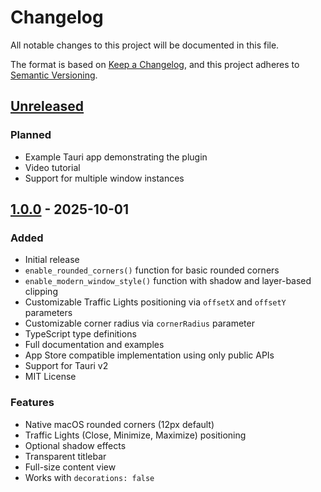# Changelog

All notable changes to this project will be documented in this file.

The format is based on [Keep a Changelog](https://keepachangelog.com/en/1.0.0/),
and this project adheres to [Semantic Versioning](https://semver.org/spec/v2.0.0.html).

## [Unreleased]

### Planned
- Example Tauri app demonstrating the plugin
- Video tutorial
- Support for multiple window instances

## [1.0.0] - 2025-10-01

### Added
- Initial release
- `enable_rounded_corners()` function for basic rounded corners
- `enable_modern_window_style()` function with shadow and layer-based clipping
- Customizable Traffic Lights positioning via `offsetX` and `offsetY` parameters
- Customizable corner radius via `cornerRadius` parameter
- TypeScript type definitions
- Full documentation and examples
- App Store compatible implementation using only public APIs
- Support for Tauri v2
- MIT License

### Features
- Native macOS rounded corners (12px default)
- Traffic Lights (Close, Minimize, Maximize) positioning
- Optional shadow effects
- Transparent titlebar
- Full-size content view
- Works with `decorations: false`

[Unreleased]: https://github.com/cloudworxx/tauri-plugin-mac-rounded-corners/compare/v1.0.0...HEAD
[1.0.0]: https://github.com/cloudworxx/tauri-plugin-mac-rounded-corners/releases/tag/v1.0.0
